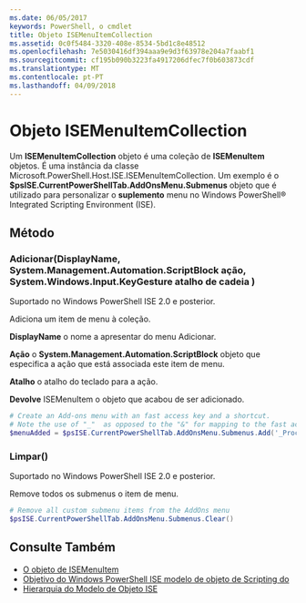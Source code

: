 ```yaml
---
ms.date: 06/05/2017
keywords: PowerShell, o cmdlet
title: Objeto ISEMenuItemCollection
ms.assetid: 0c0f5484-3320-408e-8534-5bd1c8e48512
ms.openlocfilehash: 7e5030416df394aaa9e9d3f63978e204a7faabf1
ms.sourcegitcommit: cf195b090b3223fa4917206dfec7f0b603873cdf
ms.translationtype: MT
ms.contentlocale: pt-PT
ms.lasthandoff: 04/09/2018
---
```

# <a name="the-isemenuitemcollection-object"></a>Objeto ISEMenuItemCollection

Um **ISEMenuItemCollection** objeto é uma coleção de **ISEMenuItem** objetos. É uma instância da classe Microsoft.PowerShell.Host.ISE.ISEMenuItemCollection. Um exemplo é o **$psISE.CurrentPowerShellTab.AddOnsMenu.Submenus** objeto que é utilizado para personalizar o **suplemento** menu no Windows PowerShell® Integrated Scripting Environment (ISE).

## <a name="method"></a>Método

### <a name="addstring-displayname-systemmanagementautomationscriptblock-action-systemwindowsinputkeygesture-shortcut-"></a>Adicionar\(DisplayName, System.Management.Automation.ScriptBlock ação, System.Windows.Input.KeyGesture atalho de cadeia \)

Suportado no Windows PowerShell ISE 2.0 e posterior.

Adiciona um item de menu à coleção.

**DisplayName** o nome a apresentar do menu Adicionar.

**Ação** o **System.Management.Automation.ScriptBlock** objeto que especifica a ação que está associada este item de menu.

**Atalho** o atalho do teclado para a ação.

**Devolve** ISEMenuItem o objeto que acabou de ser adicionado.

```powershell
# Create an Add-ons menu with an fast access key and a shortcut.
# Note the use of "_"  as opposed to the "&" for mapping to the fast access key letter for the menu item.
$menuAdded = $psISE.CurrentPowerShellTab.AddOnsMenu.Submenus.Add('_Process', {Get-Process}, 'Alt+P')
```

### <a name="clear"></a>Limpar\(\)

Suportado no Windows PowerShell ISE 2.0 e posterior.

Remove todos os submenus o item de menu.

```powershell
# Remove all custom submenu items from the AddOns menu
$psISE.CurrentPowerShellTab.AddOnsMenu.Submenus.Clear()
```

## <a name="see-also"></a>Consulte Também

- [O objeto de ISEMenuItem](The-ISEMenuItem-Object.md)
- [Objetivo do Windows PowerShell ISE modelo de objeto de Scripting do](Purpose-of-the-Windows-PowerShell-ISE-Scripting-Object-Model.md)
- [Hierarquia do Modelo de Objeto ISE](The-ISE-Object-Model-Hierarchy.md)